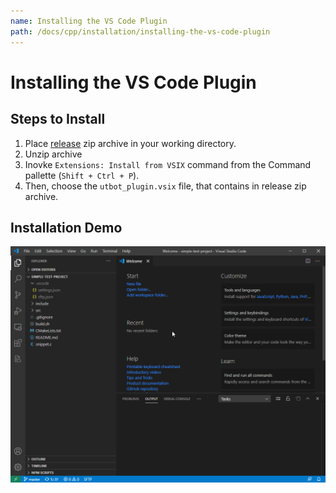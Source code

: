 ```yaml
---
name: Installing the VS Code Plugin
path: /docs/cpp/installation/installing-the-vs-code-plugin
---
```


# Installing the VS Code Plugin

## Steps to Install

1. Place [release](https://github.com/UnitTestBot/UTBotCpp/releases) zip archive in your working directory.
2. Unzip archive
3. Inovke `Extensions: Install from VSIX` command from the Command pallette (`Shift + Ctrl + P`).
4. Then, choose the `utbot_plugin.vsix` file, that contains in release zip archive.

## Installation Demo

![clientInstallGif](https://github.com/UnitTestBot/unittestbot.github.io/raw/source/resources/gifs/clientInstall.gif)
